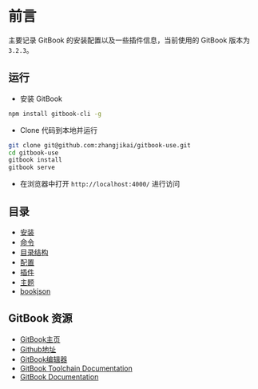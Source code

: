# 前言
主要记录 GitBook 的安装配置以及一些插件信息，当前使用的 GitBook 版本为 `3.2.3`。

## 运行
* 安装 GitBook
```bash
npm install gitbook-cli -g
```
* Clone 代码到本地并运行
```bash
git clone git@github.com:zhangjikai/gitbook-use.git
cd gitbook-use
gitbook install
gitbook serve
```
* 在浏览器中打开 `http://localhost:4000/` 进行访问

## 目录
* [安装](gitbook_files/installation.md)
* [命令](gitbook_files/commands.md)
* [目录结构](gitbook_files/structure.md)
* [配置](gitbook_files/settings.md)
* [插件](gitbook_files/plugins.md)
* [主题](gitbook_files/themes.md)
* [bookjson](gitbook_files/bookjson.md)

## GitBook 资源

* [GitBook主页](https://www.gitbook.com/)
* [Github地址](https://github.com/GitbookIO/)
* [GitBook编辑器](https://www.gitbook.com/editor/osx)
* [GitBook Toolchain Documentation](http://toolchain.gitbook.com/)
* [GitBook Documentation](http://help.gitbook.com/)
